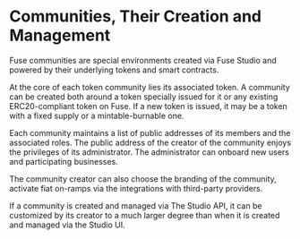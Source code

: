 # Communities, Their Creation and Management

Fuse communities are special environments created via Fuse Studio and powered by their underlying tokens and smart contracts.

At the core of each token community lies its associated token. A community can be created both around a token specially issued for it or any existing ERC20-compliant token on Fuse. If a new token is issued, it may be a token with a fixed supply or a mintable-burnable one.

Each community maintains a list of public addresses of its members and the associated roles. The public address of the creator of the community enjoys the privileges of its administrator. The administrator can onboard new users and participating businesses.

The community creator can also choose the branding of the community, activate fiat on-ramps via the integrations with third-party providers.   

If a community is created and managed via The Studio API, it can be customized by its creator to a much larger degree than when it is created and managed via the Studio UI.    

